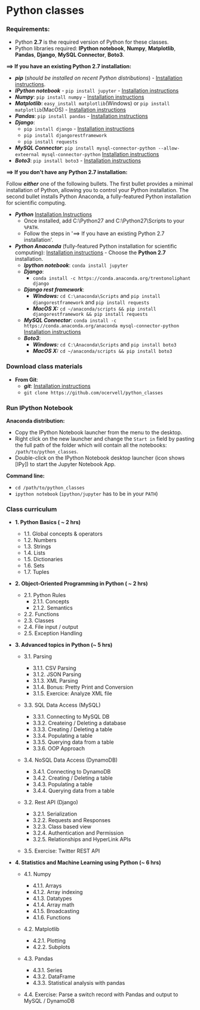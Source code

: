 Python classes
==

### Requirements:
* Python **2.7** is the required version of Python for these classes.
* Python libraries required: **IPython notebook**, **Numpy**, **Matplotlib**, **Pandas**, **Django**, **MySQL Connector**, **Boto3**.

**==> If you have an existing Python 2.7 installation:**
* ***pip*** (*should be installed on recent Python distributions*) -  [Installation instructions](http://python-packaging-user-guide.readthedocs.org/en/latest/installing/#install-pip-setuptools-and-wheel).
* ***IPython notebook*** - ```pip install jupyter``` - [Installation instructions](http://jupyter.readthedocs.org/en/latest/install.html)
* ***Numpy***:    ```pip install numpy``` - [Installation instructions](http://docs.scipy.org/doc/numpy-1.10.1/user/install.html)
* ***Matplotlib***: ```easy_install matplotlib```(Windows) or ```pip install matplotlib```(MacOS) - [Installation instructions]()
* ***Pandas***:   ```pip install pandas``` - [Installation instructions](http://pandas.pydata.org/pandas-docs/stable/install.html)
* ***Django***:
  * ```pip install django``` - [Installation instructions](https://docs.djangoproject.com/en/1.8/topics/install)
  * ```pip install djangorestframework```
  * ```pip install requests```
* ***MySQL Connector***: ```pip install mysql-connector-python --allow-exteernal mysql-connector-python``` [Installation instructions](https://geert.vanderkelen.org/2014/install-mysqlcpy-using-pip/)
* ***Boto3***: ```pip install boto3``` - [Installation instructions](http://boto3.readthedocs.org/en/latest/guide/quickstart.html)

**==> If you don't have any Python 2.7 installation:**

Follow ***either*** one of the following bullets.
The first bullet provides  a minimal installation of Python, allowing you to control your Python installation. The second bullet installs Python Anaconda, a fully-featured Python installation for scientific computing.
* ***Python*** [Installation Instructions](https://www.python.org/downloads/)
  * Once installed, add C:\Python27 and C:\Python27\Scripts to your ```%PATH```.
  * Follow the steps in '==> If you have an existing Python 2.7 installation'.
* ***Python Anaconda*** (fully-featured Python installation for scientific computing): [Installation instructions](http://docs.continuum.io/anaconda/install) - Choose the **Python 2.7** installation.
  * ***Ipython notebook***: ```conda install jupyter```
  * ***Django***:
    * ```conda install -c https://conda.anaconda.org/trentonoliphant django```
  * ***Django rest framework***:
    * ***Windows:*** ```cd C:\anaconda\Scripts``` and ```pip install djangorestframework``` and ```pip install requests```
    * ***MacOS X:*** ```cd ~/anaconda/scripts && pip install djangorestframework && pip install requests```
  * ***MySQL Connector***: ```conda install -c https://conda.anaconda.org/anaconda mysql-connector-python``` [Installation instructions](https://anaconda.org/anaconda/mysql-connector-python)
  * ***Boto3***:
      * ***Windows:*** ```cd C:\Anaconda\Scripts``` and ```pip install boto3```
      * ***MacOS X:*** ```cd ~/anaconda/scripts && pip install boto3```

### Download class materials
* **From Git**:
  * ***git***: [Installation instructions](https://git-scm.com/book/en/v2/Getting-Started-Installing-Git)
  * ```git clone https://github.com/ocervell/python_classes```

### Run IPython Notebook
**Anaconda distribution:**
* Copy the IPython Notebook launcher from the menu to the desktop.
* Right click on the new launcher and change the ```Start in``` field by pasting the full path of the folder which will contain all the notebooks: ```/path/to/python_classes```.
* Double-click on the IPython Notebook desktop launcher (icon shows [IPy]) to start the Jupyter Notebook App.

**Command line:**
* ```cd /path/to/python_classes```
* ```ipython notebook``` (```ipython/jupyter``` has to be in your ```PATH```)

### Class curriculum
* **1. Python Basics ( ~ 2 hrs)**
  * 1.1. Global concepts & operators
  * 1.2. Numbers
  * 1.3. Strings
  * 1.4. Lists
  * 1.5. Dictionaries
  * 1.6. Sets
  * 1.7. Tuples

* **2. Object-Oriented Programming in Python ( ~ 2 hrs)**
  * 2.1. Python Rules
    * 2.1.1. Concepts
    * 2.1.2. Semantics
  * 2.2. Functions
  * 2.3. Classes
  * 2.4. File input / output
  * 2.5. Exception Handling

* **3. Advanced topics in Python (~ 5 hrs)**

  * 3.1. Parsing
    * 3.1.1. CSV Parsing
    * 3.1.2. JSON Parsing
    * 3.1.3. XML Parsing
    * 3.1.4. Bonus: Pretty Print and Conversion
    * 3.1.5. Exercice: Analyze XML file

  * 3.3. SQL Data Access (MySQL)
    * 3.3.1. Connecting to MySQL DB
    * 3.3.2. Createing / Deleting a database
    * 3.3.3. Creating / Deleting a table
    * 3.3.4. Populating a table
    * 3.3.5. Querying data from a table
    * 3.3.6. OOP Approach

  * 3.4. NoSQL Data Access (DynamoDB)
    * 3.4.1. Connecting to DynamoDB
    * 3.4.2. Creating / Deleting a table
    * 3.4.3. Populating a table
    * 3.4.4. Querying data from a table

  * 3.2. Rest API (Django)
    * 3.2.1. Serialization
    * 3.2.2. Requests and Responses
    * 3.2.3. Class based view
    * 3.2.4. Authentication and Permission
    * 3.2.5. Relationships and HyperLink APIs

  * 3.5. Exercise: Twitter REST API

* **4. Statistics and Machine Learning using Python (~ 6 hrs)**

  * 4.1. Numpy
    * 4.1.1. Arrays
    * 4.1.2. Array indexing
    * 4.1.3. Datatypes
    * 4.1.4. Array math
    * 4.1.5. Broadcasting
    * 4.1.6. Functions

  * 4.2. Matplotlib
    * 4.2.1. Plotting
    * 4.2.2. Subplots

  * 4.3. Pandas
    * 4.3.1. Series
    * 4.3.2. DataFrame
    * 4.3.3. Statistical analysis with pandas

  * 4.4. Exercise: Parse a switch record with Pandas and output to MySQL / DynamoDB